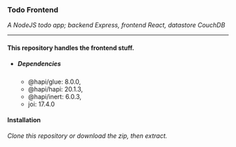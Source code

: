 ### Todo Frontend

_A NodeJS todo app; backend Express, frontend React, datastore CouchDB_

---

#### This repository handles the frontend stuff.

- ##### Dependencies
  - @hapi/glue: 8.0.0,
  - @hapi/hapi: 20.1.3,
  - @hapi/inert: 6.0.3,
  - joi: 17.4.0

#### Installation

_Clone this repository or download the zip, then extract._
